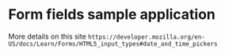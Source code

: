 # Form fields sample application


More details on this site `https://developer.mozilla.org/en-US/docs/Learn/Forms/HTML5_input_types#date_and_time_pickers`




